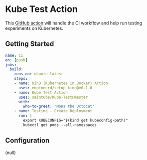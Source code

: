 # Kube Test Action

This [GitHub action](https://github.com/features/actions) will handle the CI workflow and help run testing experiments on Kubernetes.

## Getting Started

```yaml
name: CI
on: [push]
jobs:
  build:
    runs-on: ubuntu-latest
    steps:
    - name: KinD (Kubernetes in Docker) Action
      uses: engineerd/setup-kind@v0.1.0
    - name: Kube Test Action
      uses: saintube/Kube-Test@master
      with:
        who-to-greet: 'Mona the Octocat'
    - name: Testing - Create Deployment
      run: |
        export KUBECONFIG="$(kind get kubeconfig-path)"
        kubectl get pods --all-namespaces
```

## Configuration

(null)
